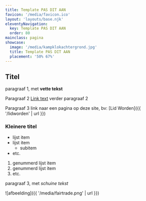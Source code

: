 ```yaml
---
title: Template PAS DIT AAN
favicon: '/media/favicon.ico'
layout: 'layouts/base.njk'
eleventyNavigation:
  key: Template PAS DIT AAN
  order: 80
mainclass: pagina
showcase: 
  image: '/media/kampklokachtergrond.jpg'
  title: Template PAS DIT AAN
  placement: '50% 67%'
---
```


## Titel

paragraaf 1, met **vette tekst**

Paragraaf 2 [Link text](https://iets) verder paragraaf 2

Paragraaf 3 link naar een pagina op deze site, bv: [Lid Worden]({{ '/lidworden' | url }})

### Kleinere titel

* lijst item
* lijst item
  * subitem
* etc.

1. genummerd lijst item
2. genummerd lijst item
3. etc.

paragraaf 3, met *schuine tekst*

![afbeelding]({{ '/media/fairtrade.png' | url }})